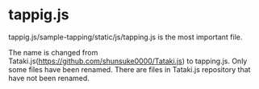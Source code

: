 # tappig.js

tappig.js/sample-tapping/static/js/tapping.js is the most important file.

The name is changed from Tataki.js(https://github.com/shunsuke0000/Tataki.js) to tapping.js.
Only some files have been renamed. There are files in Tataki.js repository that have not been renamed.
